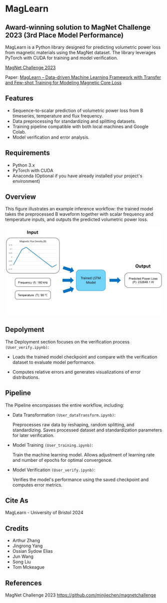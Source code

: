 
# MagLearn

## Award-winning solution to MagNet Challenge 2023 (3rd Place Model Performance)

MagLearn is a Python library designed for predicting volumetric power loss from magnetic materials using the MagNet dataset. The library leverages PyTorch with CUDA for training and model verification.

[MagNet Challenge 2023](https://github.com/minjiechen/magnetchallenge)

Paper: [MagLearn – Data-driven Machine Learning Framework with Transfer and Few-shot Training for Modeling Magnetic Core Loss](https://research-information.bris.ac.uk/en/publications/maglearn-data-driven-machine-learning-framework-with-transfer-and)

## Features

- Sequence-to-scalar prediction of volumetric power loss from B timeseries, temperature and flux frequency. 
- Data preprocessing for standardizing and splitting datasets.
- Training pipeline compatible with both local machines and Google Colab.
- Model verification and error analysis.

## Requirements

- Python 3.x
- PyTorch with CUDA
- Anaconda (Optional if you have already installed your project's environment)

## Overview 

This figure illustrates an example inference workflow: the trained model takes the preprocessed B waveform together with scalar frequency and temperature inputs, and outputs the predicted volumetric power loss.

<img src="Document/Pipeline Overview.jpg" alt="Pipeline Overview" width="600"/>

## Depolyment

The Deployment section focuses on the verification process `(User_verify.ipynb)`:

- Loads the trained model checkpoint and compare with the verification dataset to evaluate model performance.

- Computes relative errors and generates visualizations of error distributions.


## Pipeline

The Pipeline encompasses the entire workflow, including:

- Data Transformation `(User_dataTransform.ipynb)`:

    Preprocesses raw data by reshaping, random splitting, and standardizing.  Saves processed dataset and standardization parameters for later verification.

- Model Training `(User_training.ipynb)`:

    Train the machine learning model. Allows adjustment of learning rate and number of epochs for optimal convergence.

- Model Verification `(User_verify.ipynb)`:

    Verifies the model's performance using the saved checkpoint and computes error metrics.



## Cite As

MagLearn - University of Bristol 2024

## Credits
- Arthur Zhang
- Jingrong Yang
- Ossian Sydow Elias
- Jun Wang
- Song Liu
- Tom Mckeague

## References

MagNet Challenge 2023 https://github.com/minjiechen/magnetchallenge
